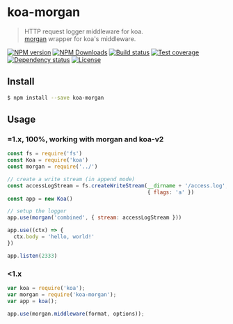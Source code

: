 # koa-morgan

> HTTP request logger middleware for koa.  
> [morgan] wrapper for koa's middleware.

[![NPM version][npm-img]][npm-url]
[![NPM Downloads][downloads-image]][npm-url]
[![Build status][travis-img]][travis-url]
[![Test coverage][coveralls-img]][coveralls-url]
[![Dependency status][david-img]][david-url]
[![License][license-img]][license-url]

## Install

```sh
$ npm install --save koa-morgan
```

## Usage

### **=1.x**, 100%, working with **morgan** and **koa-v2**

```js
const fs = require('fs')
const Koa = require('koa')
const morgan = require('../')

// create a write stream (in append mode)
const accessLogStream = fs.createWriteStream(__dirname + '/access.log',
                                             { flags: 'a' })
const app = new Koa()

// setup the logger
app.use(morgan('combined', { stream: accessLogStream }))

app.use((ctx) => {
  ctx.body = 'hello, world!'
})

app.listen(2333)
```

### **<1.x**

```js
var koa = require('koa');
var morgan = require('koa-morgan');
var app = koa();

app.use(morgan.middleware(format, options));

```

[npm-img]: https://img.shields.io/npm/v/koa-morgan.svg?style=flat-square
[npm-url]: https://npmjs.org/package/koa-morgan
[travis-img]: https://img.shields.io/travis/koa-modules/morgan.svg?style=flat-square
[travis-url]: https://travis-ci.org/koa-modules/morgan
[coveralls-img]: https://img.shields.io/coveralls/koa-modules/morgan.svg?style=flat-square
[coveralls-url]: https://coveralls.io/r/koa-modules/morgan?branch=master
[license-img]: https://img.shields.io/badge/license-MIT-green.svg?style=flat-square
[license-url]: LICENSE
[david-img]: https://img.shields.io/david/koa-modules/morgan.svg?style=flat-square
[david-url]: https://david-dm.org/koa-modules/morgan
[downloads-image]: https://img.shields.io/npm/dm/koa-morgan.svg?style=flat-square
[morgan]: https://github.com/expressjs/morgan
